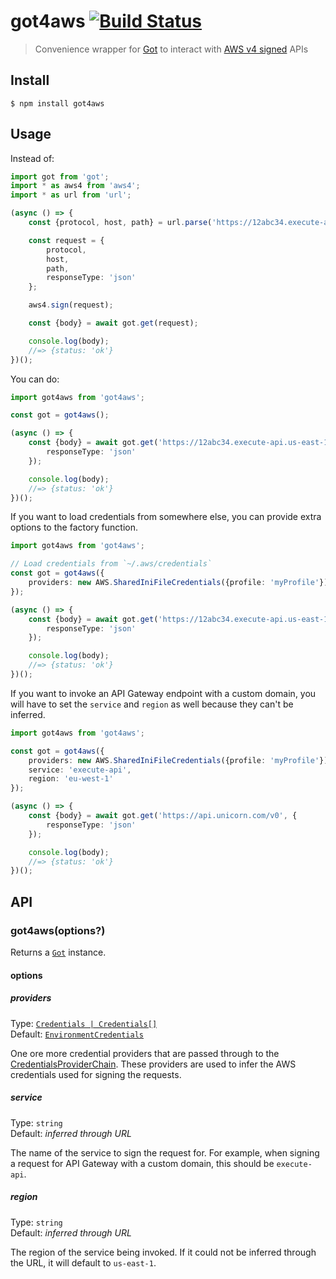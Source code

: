 # got4aws [![Build Status](https://travis-ci.org/samverschueren/got4aws.svg?branch=master)](https://travis-ci.org/samverschueren/got4aws)

> Convenience wrapper for [Got](https://github.com/sindresorhus/got) to interact with [AWS v4 signed](https://docs.aws.amazon.com/general/latest/gr/signing_aws_api_requests.html) APIs

## Install

```
$ npm install got4aws
```

## Usage

Instead of:

```ts
import got from 'got';
import * as aws4 from 'aws4';
import * as url from 'url';

(async () => {
	const {protocol, host, path} = url.parse('https://12abc34.execute-api.us-east-1.amazonaws.com/v0');

	const request = {
		protocol,
		host,
		path,
		responseType: 'json'
	};

	aws4.sign(request);

	const {body} = await got.get(request);

	console.log(body);
	//=> {status: 'ok'}
})();
```

You can do:

```ts
import got4aws from 'got4aws';

const got = got4aws();

(async () => {
	const {body} = await got.get('https://12abc34.execute-api.us-east-1.amazonaws.com/v0', {
		responseType: 'json'
	});

	console.log(body);
	//=> {status: 'ok'}
})();
```

If you want to load credentials from somewhere else, you can provide extra options to the factory function.

```ts
import got4aws from 'got4aws';

// Load credentials from `~/.aws/credentials`
const got = got4aws({
	providers: new AWS.SharedIniFileCredentials({profile: 'myProfile'})
});

(async () => {
	const {body} = await got.get('https://12abc34.execute-api.us-east-1.amazonaws.com/v0', {
		responseType: 'json'
	});

	console.log(body);
	//=> {status: 'ok'}
})();
```

If you want to invoke an API Gateway endpoint with a custom domain, you will have to set the `service` and `region` as well because they can't be inferred.

```ts
import got4aws from 'got4aws';

const got = got4aws({
	providers: new AWS.SharedIniFileCredentials({profile: 'myProfile'}),
	service: 'execute-api',
	region: 'eu-west-1'
});

(async () => {
	const {body} = await got.get('https://api.unicorn.com/v0', {
		responseType: 'json'
	});

	console.log(body);
	//=> {status: 'ok'}
})();
```


## API

### got4aws(options?)

Returns a [`Got`](https://github.com/sindresorhus/got) instance.

#### options

##### providers

Type: [`Credentials | Credentials[]`](https://docs.aws.amazon.com/AWSJavaScriptSDK/latest/AWS/Credentials.html)<br>
Default: [`EnvironmentCredentials`](https://docs.aws.amazon.com/AWSJavaScriptSDK/latest/AWS/EnvironmentCredentials.html)

One ore more credential providers that are passed through to the [CredentialsProviderChain](https://docs.aws.amazon.com/AWSJavaScriptSDK/latest/AWS/CredentialProviderChain.html). These providers are used to infer the AWS credentials used for signing the requests.

##### service

Type: `string`<br>
Default: *inferred through URL*

The name of the service to sign the request for. For example, when signing a request for API Gateway with a custom domain, this should be `execute-api`.

##### region

Type: `string`<br>
Default: *inferred through URL*

The region of the service being invoked. If it could not be inferred through the URL, it will default to `us-east-1`.
